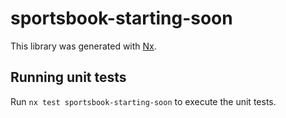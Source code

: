 # sportsbook-starting-soon

This library was generated with [Nx](https://nx.dev).

## Running unit tests

Run `nx test sportsbook-starting-soon` to execute the unit tests.
